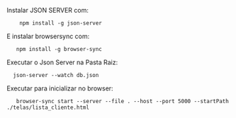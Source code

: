 Instalar JSON SERVER com:

        npm install -g json-server

E instalar browsersync com:
      
       npm install -g browser-sync
        
Executar o Json Server na Pasta Raiz: 

      json-server --watch db.json


Executar para inicializar no browser: 
       
       browser-sync start --server --file . --host --port 5000 --startPath ./telas/lista_cliente.html
